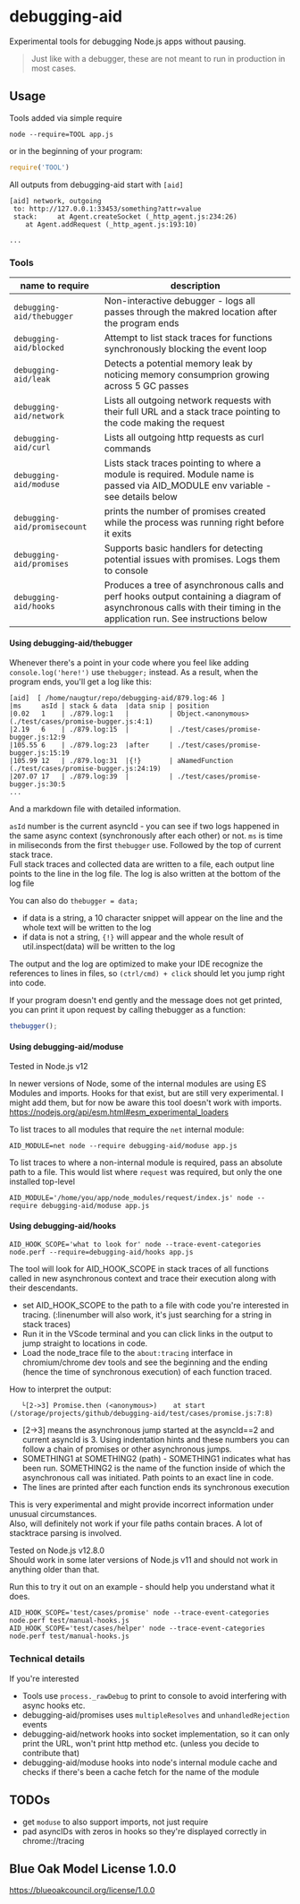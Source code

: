 # debugging-aid
Experimental tools for debugging Node.js apps without pausing.

> Just like with a debugger, these are not meant to run in production in most cases.

## Usage

Tools added via simple require

```
node --require=TOOL app.js
```
or in the beginning of your program:
```js
require('TOOL')
```

All outputs from debugging-aid start with `[aid] `
```
[aid] network, outgoing  
 to: http://127.0.0.1:33453/something?attr=value
 stack:     at Agent.createSocket (_http_agent.js:234:26)
    at Agent.addRequest (_http_agent.js:193:10)

...

```

### Tools

|name to require|description|
|---|---|
|`debugging-aid/thebugger`| Non-interactive debugger - logs all passes through the makred location after the program ends |
|`debugging-aid/blocked`| Attempt to list stack traces for functions synchronously blocking the event loop|
|`debugging-aid/leak`| Detects a potential memory leak by noticing memory consumprion growing across 5 GC passes|
|`debugging-aid/network`| Lists all outgoing network requests with their full URL and a stack trace pointing to the code making the request|
|`debugging-aid/curl`| Lists all outgoing http requests as curl commands|
|`debugging-aid/moduse`| Lists stack traces pointing to where a module is required. Module name is passed via AID_MODULE env variable - see details below|
|`debugging-aid/promisecount`| prints the number of promises created while the process was running right before it exits|
|`debugging-aid/promises`| Supports basic handlers for detecting potential issues with promises. Logs them to console |
|`debugging-aid/hooks`| Produces a tree of asynchronous calls and perf hooks output containing a diagram of asynchronous calls with their timing in the application run. See instructions below|

#### Using debugging-aid/thebugger

Whenever there's a point in your code where you feel like adding `console.log('here!')` use `thebugger;` instead. As a result, when the program ends, you'll get a log like this:

```
[aid]  [ /home/naugtur/repo/debugging-aid/879.log:46 ]
|ms     asId | stack & data  |data snip | position               
|0.02   1    | ./879.log:1   |          | Object.<anonymous> (./test/cases/promise-bugger.js:4:1)
|2.19   6    | ./879.log:15  |          | ./test/cases/promise-bugger.js:12:9
|105.55 6    | ./879.log:23  |after     | ./test/cases/promise-bugger.js:15:19
|105.99 12   | ./879.log:31  |{!}       | aNamedFunction (./test/cases/promise-bugger.js:24:19)
|207.07 17   | ./879.log:39  |          | ./test/cases/promise-bugger.js:30:5
...
```
And a markdown file with detailed information.

`asId` number is the current asyncId - you can see if two logs happened in the same async context (synchronously after each other) or not.
`ms` is time in miliseconds from the first `thebugger` use. Followed by the top of current stack trace.  
Full stack traces and collected data are written to a file, each output line points to the line in the log file. The log is also written at the bottom of the log file

You can also do `thebugger = data;` 
- if data is a string, a 10 character snippet will appear on the line and the whole text will be written to the log
- if data is not a string, `{!}` will appear and the whole result of util.inspect(data) will be written to the log

The output and the log are optimized to make your IDE recognize the references to lines in files, so `(ctrl/cmd) + click` should let you jump right into code.

If your program doesn't end gently and the message does not get printed, you can print it upon request by calling thebugger as a function:
```js
thebugger();
```

#### Using debugging-aid/moduse

Tested in Node.js v12

In newer versions of Node, some of the internal modules are using ES Modules and imports. Hooks for that exist, but are still very experimental. I might add them, but for now be aware this tool doesn't work with imports. https://nodejs.org/api/esm.html#esm_experimental_loaders

To list traces to all modules that require the `net` internal module:

```
AID_MODULE=net node --require debugging-aid/moduse app.js 
```

To list traces to where a non-internal module is required, pass an absolute path to a file.
This would list where `request` was required, but only the one installed top-level

```
AID_MODULE='/home/you/app/node_modules/request/index.js' node --require debugging-aid/moduse app.js 
```



#### Using debugging-aid/hooks

```
AID_HOOK_SCOPE='what to look for' node --trace-event-categories node.perf --require=debugging-aid/hooks app.js
```

The tool will look for AID_HOOK_SCOPE in stack traces of all functions called in new asynchronous context and trace their execution along with their descendants.   
- set AID_HOOK_SCOPE to the path to a file with code you're interested in tracing. (:linenumber will also work, it's just searching for a string in stack traces)
- Run it in the VScode terminal and you can click links in the output to jump straight to locations in code.   
- Load the node_trace file to the `about:tracing` interface in chromium/chrome dev tools and see the beginning and the ending (hence the time of synchronous execution) of each function traced.  

How to interpret the output:
```
   └[2->3] Promise.then (<anonymous>)    at start (/storage/projects/github/debugging-aid/test/cases/promise.js:7:8)
```
- [2->3] means the asynchronous jump started at the asyncId==2 and current asyncId is 3. Using indentation hints and these numbers you can follow a chain of promises or other asynchronous jumps.
- SOMETHING1 at SOMETHING2 (path) - SOMETHING1 indicates what has been run. SOMETHING2 is the name of the function inside of which the asynchronous call was initiated. Path points to an exact line in code.
- The lines are printed after each function ends its synchronous execution

This is very experimental and might provide incorrect information under unusual circumstances.  
Also, will definitely not work if your file paths contain braces. A lot of stacktrace parsing is involved.

Tested on Node.js v12.8.0  
Should work in some later versions of Node.js v11 and should not work in anything older than that.

Run this to try it out on an example - should help you understand what it does.
```
AID_HOOK_SCOPE='test/cases/promise' node --trace-event-categories node.perf test/manual-hooks.js 
AID_HOOK_SCOPE='test/cases/helper' node --trace-event-categories node.perf test/manual-hooks.js 
```

### Technical details
If you're interested

- Tools use `process._rawDebug` to print to console to avoid interfering with async hooks etc.
- debugging-aid/promises uses `multipleResolves` and `unhandledRejection` events
- debugging-aid/network hooks into socket implementation, so it can only print the URL, won't print http method etc. (unless you decide to contribute that)
- debugging-aid/moduse hooks into node's internal module cache and checks if there's been a cache fetch for the name of the module

## TODOs

- get `moduse` to also support imports, not just require
- pad asyncIDs with zeros in hooks so they're displayed correctly in chrome://tracing 

## Blue Oak Model License 1.0.0
https://blueoakcouncil.org/license/1.0.0